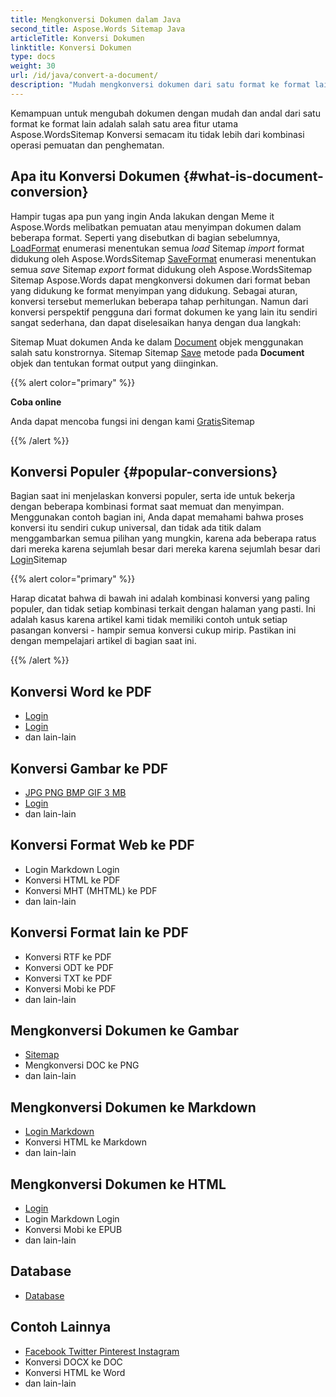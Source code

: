 ```yaml
---
title: Mengkonversi Dokumen dalam Java
second_title: Aspose.Words Sitemap Java
articleTitle: Konversi Dokumen
linktitle: Konversi Dokumen
type: docs
weight: 30
url: /id/java/convert-a-document/
description: "Mudah mengkonversi dokumen dari satu format ke format lain. Anda dapat bekerja dengan semua format yang paling populer seperti Microsoft Word format seperti format DOCX atau DOC, OpenDocument seperti ODT atau OTT, format web seperti HTML atau XHTML, format teks seperti MarkDown atau TXT, dan lain-lain menggunakan JavaSitemap"
---
```


Kemampuan untuk mengubah dokumen dengan mudah dan andal dari satu format ke format lain adalah salah satu area fitur utama Aspose.WordsSitemap Konversi semacam itu tidak lebih dari kombinasi operasi pemuatan dan penghematan.

## Apa itu Konversi Dokumen {#what-is-document-conversion}

Hampir tugas apa pun yang ingin Anda lakukan dengan Meme it Aspose.Words melibatkan pemuatan atau menyimpan dokumen dalam beberapa format. Seperti yang disebutkan di bagian sebelumnya, [LoadFormat](https://reference.aspose.com/words/java/com.aspose.words/loadformat/) enumerasi menentukan semua *load* Sitemap *import* format didukung oleh Aspose.WordsSitemap [SaveFormat](https://reference.aspose.com/words/java/com.aspose.words/saveformat/) enumerasi menentukan semua *save* Sitemap *export* format didukung oleh Aspose.WordsSitemap Sitemap Aspose.Words dapat mengkonversi dokumen dari format beban yang didukung ke format menyimpan yang didukung. Sebagai aturan, konversi tersebut memerlukan beberapa tahap perhitungan. Namun dari konversi perspektif pengguna dari format dokumen ke yang lain itu sendiri sangat sederhana, dan dapat diselesaikan hanya dengan dua langkah:

Sitemap Muat dokumen Anda ke dalam [Document](https://reference.aspose.com/words/java/com.aspose.words/document/) objek menggunakan salah satu konstrornya.
Sitemap Sitemap [Save](https://reference.aspose.com/words/java/com.aspose.words/document/#save-java.lang.String-int) metode pada **Document** objek dan tentukan format output yang diinginkan.

{{% alert color="primary" %}}

**Coba online**

Anda dapat mencoba fungsi ini dengan kami [Gratis](https://products.aspose.app/words/conversion)Sitemap

{{% /alert %}}

## Konversi Populer {#popular-conversions}

Bagian saat ini menjelaskan konversi populer, serta ide untuk bekerja dengan beberapa kombinasi format saat memuat dan menyimpan. Menggunakan contoh bagian ini, Anda dapat memahami bahwa proses konversi itu sendiri cukup universal, dan tidak ada titik dalam menggambarkan semua pilihan yang mungkin, karena ada beberapa ratus dari mereka karena sejumlah besar dari mereka karena sejumlah besar dari [Login](/words/id/java/supported-document-formats/)Sitemap

{{% alert color="primary" %}}

Harap dicatat bahwa di bawah ini adalah kombinasi konversi yang paling populer, dan tidak setiap kombinasi terkait dengan halaman yang pasti. Ini adalah kasus karena artikel kami tidak memiliki contoh untuk setiap pasangan konversi - hampir semua konversi cukup mirip. Pastikan ini dengan mempelajari artikel di bagian saat ini.

{{% /alert %}}

<div class="row">
	<div class="col-md-6">
		<h2>Konversi Word ke PDF</h2>
			<ul>
				<li><a href="https://docs.aspose.com/words/java/convert-a-document-to-pdf/#converting-doc-or-docx-to-pdf">Login</a></li>
				<li><a href="https://docs.aspose.com/words/java/convert-a-document-to-pdf/#converting-doc-or-docx-to-pdf">Login</a></li>
				<li>dan lain-lain</li>
			</ul>
		<h2>Konversi Gambar ke PDF</h2>
			<ul>
				<li><a href="https://docs.aspose.com/words/java/convert-a-document-to-pdf/#convert-an-image-to-pdf">JPG PNG BMP GIF 3 MB</a></li>
				<li><a href="https://docs.aspose.com/words/java/convert-a-document-to-pdf/#convert-an-image-to-pdf">Login</a></li>
				<li>dan lain-lain</li>
			</ul>
		<h2>Konversi Format Web ke PDF</h2>
			<ul>
				<li>Login Markdown Login</li>
				<li>Konversi HTML ke PDF</li>
				<li>Konversi MHT (MHTML) ke PDF</li>
				<li>dan lain-lain</li>
			</ul>
		<h2>Konversi Format lain ke PDF</h2>
			<ul>
				<li>Konversi RTF ke PDF</li>
				<li>Konversi ODT ke PDF</li>
				<li>Konversi TXT ke PDF</li>
				<li>Konversi Mobi ke PDF</li>
				<li>dan lain-lain</li>
			</ul>
	</div>
	<div class="col-md-6">
		<h2>Mengkonversi Dokumen ke Gambar</h2>
			<ul>
				<li><a href="/words/id/java/convert-a-document-to-an-image/">Sitemap</a></li>
				<li>Mengkonversi DOC ke PNG</li>
				<li>dan lain-lain</li>
			</ul>
		<h2>Mengkonversi Dokumen ke Markdown</h2>
			<ul>
				<li><a href="/words/id/java/convert-a-document-to-markdown/">Login Markdown</a></li>
				<li>Konversi HTML ke Markdown</li>
				<li>dan lain-lain</li>
			</ul>
		<h2>Mengkonversi Dokumen ke HTML</h2>
			<ul>
				<li><a href="https://docs.aspose.com/words/java/convert-a-document-to-html-mhtml-or-epub/#convert-a-document">Login</a></li>
				<li>Login Markdown Login</li>
				<li>Konversi Mobi ke EPUB</li>
				<li>dan lain-lain</li>
			</ul>
		<h2>Database</h2>
			<ul>
				<li><a href="/words/id/java/serialize-and-work-with-a-document-in-a-database/">Database</a></li>
			</ul>
		<h2>Contoh Lainnya</h2>
			<ul>
				<li><a href="/words/id/java/convert-a-document-to-mhtml-and-send-it-by-email/">Facebook Twitter Pinterest Instagram</a></li>
				<li>Konversi DOCX ke DOC</li>
				<li>Konversi HTML ke Word</li>
				<li>dan lain-lain</li>
			</ul>
	</div>
</div>
